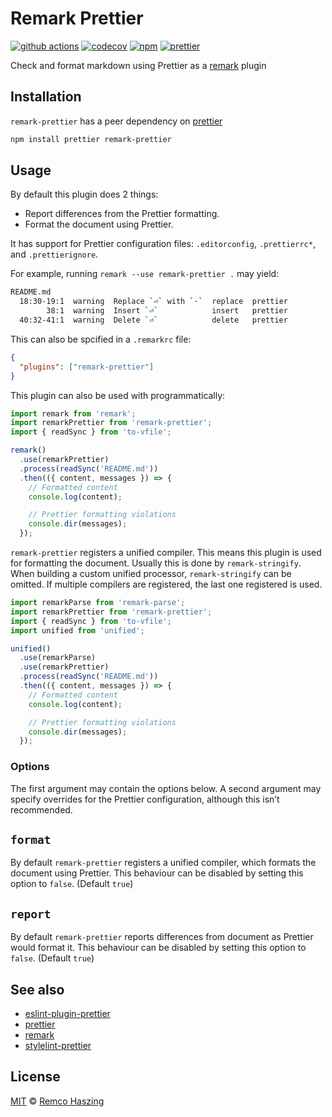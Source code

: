 # Remark Prettier

[![github actions](https://github.com/remcohaszing/remark-prettier/actions/workflows/ci.yml/badge.svg)](https://github.com/remcohaszing/remark-prettier/actions/workflows/ci.yml)
[![codecov](https://codecov.io/gh/remcohaszing/remark-prettier/branch/master/graph/badge.svg)](https://codecov.io/gh/remcohaszing/remark-prettier)
[![npm](https://img.shields.io/npm/v/remark-prettier)](https://www.npmjs.com/package/remark-prettier)
[![prettier](https://img.shields.io/badge/code_style-prettier-ff69b4.svg)](https://prettier.io)

Check and format markdown using Prettier as a [remark](https://github.com/remarkjs/remark) plugin

## Installation

`remark-prettier` has a peer dependency on [prettier](https://prettier.io)

```sh
npm install prettier remark-prettier
```

## Usage

By default this plugin does 2 things:

- Report differences from the Prettier formatting.
- Format the document using Prettier.

It has support for Prettier configuration files: `.editorconfig`, `.prettierrc*`, and
`.prettierignore`.

For example, running `remark --use remark-prettier .` may yield:

```sh
README.md
  18:30-19:1  warning  Replace `⏎` with `·`  replace  prettier
        38:1  warning  Insert `⏎`            insert   prettier
  40:32-41:1  warning  Delete `⏎`            delete   prettier
```

This can also be spcified in a `.remarkrc` file:

```json
{
  "plugins": ["remark-prettier"]
}
```

This plugin can also be used with programmatically:

```js
import remark from 'remark';
import remarkPrettier from 'remark-prettier';
import { readSync } from 'to-vfile';

remark()
  .use(remarkPrettier)
  .process(readSync('README.md'))
  .then(({ content, messages }) => {
    // Formatted content
    console.log(content);

    // Prettier formatting violations
    console.dir(messages);
  });
```

`remark-prettier` registers a unified compiler. This means this plugin is used for formatting the
document. Usually this is done by `remark-stringify`. When building a custom unified processor,
`remark-stringify` can be omitted. If multiple compilers are registered, the last one registered is
used.

```js
import remarkParse from 'remark-parse';
import remarkPrettier from 'remark-prettier';
import { readSync } from 'to-vfile';
import unified from 'unified';

unified()
  .use(remarkParse)
  .use(remarkPrettier)
  .process(readSync('README.md'))
  .then(({ content, messages }) => {
    // Formatted content
    console.log(content);

    // Prettier formatting violations
    console.dir(messages);
  });
```

### Options

The first argument may contain the options below. A second argument may specify overrides for the
Prettier configuration, although this isn’t recommended.

## `format`

By default `remark-prettier` registers a unified compiler, which formats the document using
Prettier. This behaviour can be disabled by setting this option to `false`. (Default `true`)

## `report`

By default `remark-prettier` reports differences from document as Prettier would format it. This
behaviour can be disabled by setting this option to `false`. (Default `true`)

## See also

- [eslint-plugin-prettier](https://github.com/prettier/eslint-plugin-prettier)
- [prettier](https://prettier.io)
- [remark](https://github.com/remarkjs/remark)
- [stylelint-prettier](https://github.com/prettier/stylelint-prettier)

## License

[MIT](LICENSE.md) © [Remco Haszing](https://github.com/remcohaszing)

